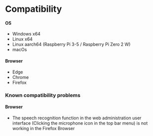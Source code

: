 # Compatibility

#### OS

- Windows x64
- Linux x64
- Linux aarch64 (Raspberry Pi 3-5 / Raspberry Pi Zero 2 W)
- macOs

#### Browser
- Edge
- Chrome
- Firefox

### Known compatibility problems

#### Browser
- The speech recognition function in the web administration user interface (Clicking the microphone icon in the top bar menu) is not working in the Firefox Browser
